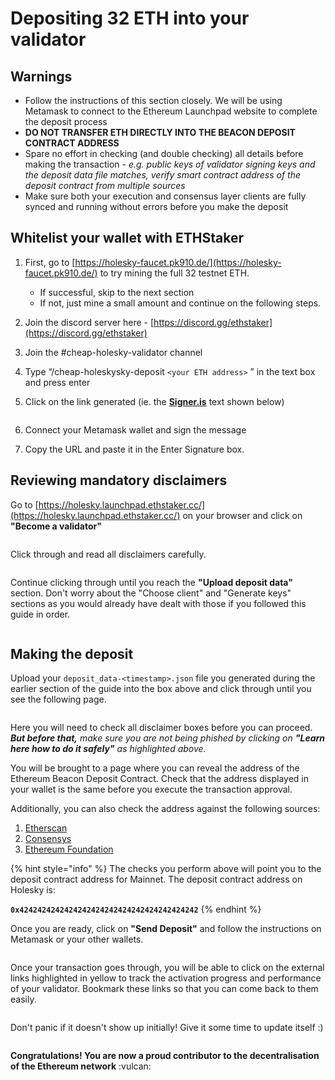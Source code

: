 # Depositing 32 ETH into your validator

## Warnings

* Follow the instructions of this section closely. We will be using Metamask to connect to the Ethereum Launchpad website to complete the deposit process
* **DO NOT TRANSFER ETH DIRECTLY INTO THE BEACON DEPOSIT CONTRACT ADDRESS**
* Spare no effort in checking (and double checking) all details before making the transaction - _e.g. public keys of validator signing keys and the deposit data file matches, verify smart contract address of the deposit contract from multiple sources_
* Make sure both your execution and consensus layer clients are fully synced and running without errors before you make the deposit

## Whitelist your wallet with ETHStaker&#x20;

1. First, go to [https://holesky-faucet.pk910.de/](https://holesky-faucet.pk910.de/) to try mining the full 32 testnet ETH.&#x20;
   * If successful, skip to the next section
   * If not, just mine a small amount and continue on the following steps.
2. Join the discord server here - [https://discord.gg/ethstaker](https://discord.gg/ethstaker)
3. Join the #cheap-holesky-validator channel
4. Type “/cheap-holeskysky-deposit `<your ETH address>` ” in the text box and press enter
5.  Click on the link generated (ie. the [**Signer.is**](http://signer.is) text shown below)&#x20;

    <figure><img src="../.gitbook/assets/image (144).png" alt=""><figcaption></figcaption></figure>
6. Connect your Metamask wallet and sign the message
7. Copy the URL and paste it in the Enter Signature box.

## Reviewing mandatory disclaimers

Go to [https://holesky.launchpad.ethstaker.cc/](https://holesky.launchpad.ethstaker.cc/) on your browser and click on **"Become a validator"**

<figure><img src="../.gitbook/assets/image (41).png" alt=""><figcaption></figcaption></figure>

Click through and read all disclaimers carefully.

<figure><img src="../.gitbook/assets/image (42).png" alt=""><figcaption></figcaption></figure>

Continue clicking through until you reach the **"Upload deposit data"** section. Don't worry about the "Choose client" and "Generate keys" sections as you would already have dealt with those if you followed this guide in order.&#x20;

<figure><img src="../.gitbook/assets/image (43).png" alt=""><figcaption></figcaption></figure>

## Making the deposit

Upload your `deposit_data-<timestamp>.json` file you generated during the earlier section of the guide into the box above and click through until you see the following page.

<figure><img src="../.gitbook/assets/image (45).png" alt=""><figcaption></figcaption></figure>

Here you will need to check all disclaimer boxes before you can proceed. _**But before that,** make sure you are not being phished by_ _clicking on **"Learn here how to do it safely"** as highlighted above._

You will be brought to a page where you can reveal the address of the Ethereum Beacon Deposit Contract. Check that the address displayed in your wallet is the same before you execute the transaction approval.&#x20;

Additionally, you can also check the address against the following sources:

1. [Etherscan](https://etherscan.io/address/0x00000000219ab540356cBB839Cbe05303d7705Fa)
2. [Consensys](https://consensys.net/blog/news/eth2-phase-0-deposit-contract-address/)
3. [Ethereum Foundation](https://ethereum.org/en/staking/deposit-contract/)

{% hint style="info" %}
The checks you perform above will point you to the deposit contract address for Mainnet. The deposit contract address on Holesky is:

**`0x4242424242424242424242424242424242424242`**
{% endhint %}

Once you are ready, click on **"Send Deposit"** and follow the instructions on Metamask or your other wallets.

<figure><img src="../.gitbook/assets/image (46).png" alt=""><figcaption></figcaption></figure>

Once your transaction goes through, you will be able to click on the external links highlighted in yellow to track the activation progress and performance of your validator. Bookmark these links so that you can come back to them easily.

<figure><img src="../.gitbook/assets/image (47).png" alt=""><figcaption></figcaption></figure>

Don't panic if it doesn't show up initially! Give it some time to update itself :)&#x20;

<figure><img src="../.gitbook/assets/image (48).png" alt=""><figcaption></figcaption></figure>

**Congratulations! You are now a proud contributor to the decentralisation of the Ethereum network** :vulcan:

